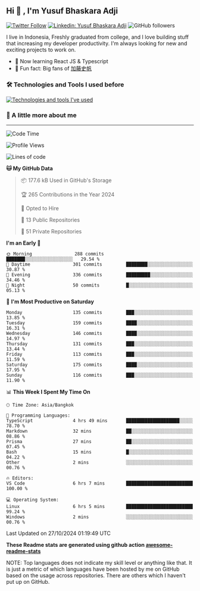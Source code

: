 ## Hi 👋 , I'm Yusuf Bhaskara Adji

[![Twitter Follow](https://img.shields.io/twitter/follow/frelein_asli?label=Follow)](https://twitter.com/intent/follow?screen_name=frelein_asli)
[![Linkedin: Yusuf Bhaskara Adji](https://img.shields.io/badge/-yusufadji-blue?style=flat-square&logo=Linkedin&logoColor=white&link=https://www.linkedin.com/in/yusuf-bhaskara-adji/)](https://www.linkedin.com/in/yusuf-bhaskara-adji/)
![GitHub followers](https://img.shields.io/github/followers/yusufadji?label=Follow&style=social)

I live in Indonesia, Freshly graduated from college, and I love building stuff that increasing my developer productivity. I'm always looking for new and exciting projects to work on.

- 🌱 Now learning React JS & Typescript
- 🐻 Fun fact: Big fans of [加藤史帆](https://www.instagram.com/katoshi.official/)

### 🛠️ Technologies and Tools I used before

[![Technologies and tools I've used](https://skillicons.dev/icons?i=html,css,js,ts,php,python,kotlin,tailwind,bootstrap,next,express,sequelize,mysql,prisma,firebase,vercel,vscode,androidstudio,bash,git,postman,figma,docker,linux&perline=12)](#)

### 🐣 A little more about me

---

<!--START_SECTION:waka-->
![Code Time](http://img.shields.io/badge/Code%20Time-1%2C112%20hrs%2057%20mins-blue)

![Profile Views](http://img.shields.io/badge/Profile%20Views-0-blue)

![Lines of code](https://img.shields.io/badge/From%20Hello%20World%20I%27ve%20Written-674.3%20thousand%20lines%20of%20code-blue)

**🐱 My GitHub Data** 

> 📦 177.6 kB Used in GitHub's Storage 
 > 
> 🏆 265 Contributions in the Year 2024
 > 
> 💼 Opted to Hire
 > 
> 📜 13 Public Repositories 
 > 
> 🔑 51 Private Repositories 
 > 
**I'm an Early 🐤** 

```text
🌞 Morning                288 commits         ███████░░░░░░░░░░░░░░░░░░   29.54 % 
🌆 Daytime                301 commits         ████████░░░░░░░░░░░░░░░░░   30.87 % 
🌃 Evening                336 commits         █████████░░░░░░░░░░░░░░░░   34.46 % 
🌙 Night                  50 commits          █░░░░░░░░░░░░░░░░░░░░░░░░   05.13 % 
```
📅 **I'm Most Productive on Saturday** 

```text
Monday                   135 commits         ███░░░░░░░░░░░░░░░░░░░░░░   13.85 % 
Tuesday                  159 commits         ████░░░░░░░░░░░░░░░░░░░░░   16.31 % 
Wednesday                146 commits         ████░░░░░░░░░░░░░░░░░░░░░   14.97 % 
Thursday                 131 commits         ███░░░░░░░░░░░░░░░░░░░░░░   13.44 % 
Friday                   113 commits         ███░░░░░░░░░░░░░░░░░░░░░░   11.59 % 
Saturday                 175 commits         ████░░░░░░░░░░░░░░░░░░░░░   17.95 % 
Sunday                   116 commits         ███░░░░░░░░░░░░░░░░░░░░░░   11.90 % 
```


📊 **This Week I Spent My Time On** 

```text
🕑︎ Time Zone: Asia/Bangkok

💬 Programming Languages: 
TypeScript               4 hrs 49 mins       ████████████████████░░░░░   78.70 % 
Markdown                 32 mins             ██░░░░░░░░░░░░░░░░░░░░░░░   08.86 % 
Prisma                   27 mins             ██░░░░░░░░░░░░░░░░░░░░░░░   07.45 % 
Bash                     15 mins             █░░░░░░░░░░░░░░░░░░░░░░░░   04.22 % 
Other                    2 mins              ░░░░░░░░░░░░░░░░░░░░░░░░░   00.76 % 

🔥 Editors: 
VS Code                  6 hrs 7 mins        █████████████████████████   100.00 % 

💻 Operating System: 
Linux                    6 hrs 5 mins        █████████████████████████   99.24 % 
Windows                  2 mins              ░░░░░░░░░░░░░░░░░░░░░░░░░   00.76 % 
```


 Last Updated on 27/10/2024 01:19:49 UTC
<!--END_SECTION:waka-->

**These Readme stats are generated using github action [awesome-readme-stats](https://github.com/anmol098/waka-readme-stats)**

NOTE: Top languages does not indicate my skill level or anything like that. It is just a metric of which languages have been hosted by me on GitHub based on the usage across repositories. There are others which I haven't put up on GitHub.

